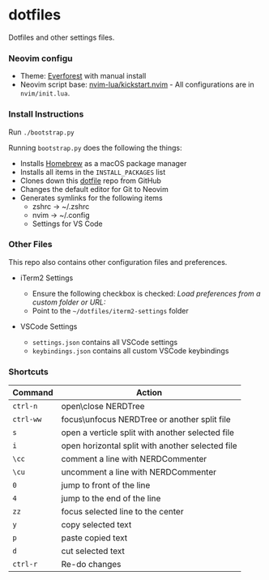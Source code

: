 # dotfiles

Dotfiles and other settings files.

### Neovim configu

* Theme: [Everforest](https://github.com/sainnhe/everforest/tree/master) with manual install
* Neovim script base: [nvim-lua/kickstart.nvim](https://github.com/nvim-lua/kickstart.nvim) - All configurations are in `nvim/init.lua`.

### Install Instructions

Run `./bootstrap.py`

Running `bootstrap.py` does the following the things:
* Installs [Homebrew](https://brew.sh) as a macOS package manager
* Installs all items in the `INSTALL_PACKAGES` list
* Clones down this [dotfile](https://github.com/miotke/dotfiles) repo from GitHub
* Changes the default editor for Git to Neovim
* Generates symlinks for the following items
	* zshrc -> ~/.zshrc
	* nvim -> ~/.config
	* Settings for VS Code


### Other Files

This repo also contains other configuration files and preferences.

* iTerm2 Settings

	* Ensure the following checkbox is checked: _Load preferences from a custom folder or URL:_
	* Point to the `~/dotfiles/iterm2-settings` folder
* VSCode Settings
	* `settings.json` contains all VSCode settings
	* `keybindings.json` contains all custom VSCode keybindings

### Shortcuts

| Command   |          Action                                  |
|-----------|--------------------------------------------------|
|`ctrl-n`   | open\close NERDTree                              |
|`ctrl-ww`  | focus\unfocus NERDTree or another split file     |
|`s`        | open a verticle split with another selected file |
|`i`        | open horizontal split with another selected file |
|`\cc`      | comment a line with NERDCommenter                |
|`\cu`      | uncomment a line with NERDCommenter              |
|`0`        | jump to front of the line                        |
|`4`        | jump to the end of the line                      |
|`zz`       | focus selected line to the center                |
|`y`        | copy selected text                               |
|`p`        | paste copied text                                |
|`d`        | cut selected text                                |
|`ctrl-r`   | Re-do changes                                    |
